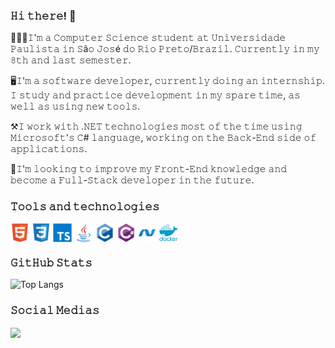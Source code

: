 ### 𝙷𝚒 𝚝𝚑𝚎𝚛𝚎! 👋

👨‍💻📒𝙸'𝚖 𝚊 𝙲𝚘𝚖𝚙𝚞𝚝𝚎𝚛 𝚂𝚌𝚒𝚎𝚗𝚌𝚎 𝚜𝚝𝚞𝚍𝚎𝚗𝚝 𝚊𝚝 𝚄𝚗𝚒𝚟𝚎𝚛𝚜𝚒𝚍𝚊𝚍𝚎 𝙿𝚊𝚞𝚕𝚒𝚜𝚝𝚊 𝚒𝚗 𝚂ã𝚘 𝙹𝚘𝚜é 𝚍𝚘 𝚁𝚒𝚘 𝙿𝚛𝚎𝚝𝚘/𝙱𝚛𝚊𝚣𝚒𝚕. 𝙲𝚞𝚛𝚛𝚎𝚗𝚝𝚕𝚢 𝚒𝚗 𝚖𝚢 𝟾𝚝𝚑 𝚊𝚗𝚍 𝚕𝚊𝚜𝚝 𝚜𝚎𝚖𝚎𝚜𝚝𝚎𝚛.

🖥️𝙸'𝚖 𝚊 𝚜𝚘𝚏𝚝𝚠𝚊𝚛𝚎 𝚍𝚎𝚟𝚎𝚕𝚘𝚙𝚎𝚛, 𝚌𝚞𝚛𝚛𝚎𝚗𝚝𝚕𝚢 𝚍𝚘𝚒𝚗𝚐 𝚊𝚗 𝚒𝚗𝚝𝚎𝚛𝚗𝚜𝚑𝚒𝚙. 𝙸 𝚜𝚝𝚞𝚍𝚢 𝚊𝚗𝚍 𝚙𝚛𝚊𝚌𝚝𝚒𝚌𝚎 𝚍𝚎𝚟𝚎𝚕𝚘𝚙𝚖𝚎𝚗𝚝 𝚒𝚗 𝚖𝚢 𝚜𝚙𝚊𝚛𝚎 𝚝𝚒𝚖𝚎, 𝚊𝚜 𝚠𝚎𝚕𝚕 𝚊𝚜 𝚞𝚜𝚒𝚗𝚐 𝚗𝚎𝚠 𝚝𝚘𝚘𝚕𝚜.

⚒️𝙸 𝚠𝚘𝚛𝚔 𝚠𝚒𝚝𝚑 .𝙽𝙴𝚃 𝚝𝚎𝚌𝚑𝚗𝚘𝚕𝚘𝚐𝚒𝚎𝚜 𝚖𝚘𝚜𝚝 𝚘𝚏 𝚝𝚑𝚎 𝚝𝚒𝚖𝚎 𝚞𝚜𝚒𝚗𝚐 𝙼𝚒𝚌𝚛𝚘𝚜𝚘𝚏𝚝'𝚜 𝙲# 𝚕𝚊𝚗𝚐𝚞𝚊𝚐𝚎, 𝚠𝚘𝚛𝚔𝚒𝚗𝚐 𝚘𝚗 𝚝𝚑𝚎 𝙱𝚊𝚌𝚔-𝙴𝚗𝚍 𝚜𝚒𝚍𝚎 𝚘𝚏 𝚊𝚙𝚙𝚕𝚒𝚌𝚊𝚝𝚒𝚘𝚗𝚜.

🎯𝙸'𝚖 𝚕𝚘𝚘𝚔𝚒𝚗𝚐 𝚝𝚘 𝚒𝚖𝚙𝚛𝚘𝚟𝚎 𝚖𝚢 𝙵𝚛𝚘𝚗𝚝-𝙴𝚗𝚍 𝚔𝚗𝚘𝚠𝚕𝚎𝚍𝚐𝚎 𝚊𝚗𝚍 𝚋𝚎𝚌𝚘𝚖𝚎 𝚊 𝙵𝚞𝚕𝚕-𝚂𝚝𝚊𝚌𝚔 𝚍𝚎𝚟𝚎𝚕𝚘𝚙𝚎𝚛 𝚒𝚗 𝚝𝚑𝚎 𝚏𝚞𝚝𝚞𝚛𝚎.


### 𝚃𝚘𝚘𝚕𝚜 𝚊𝚗𝚍 𝚝𝚎𝚌𝚑𝚗𝚘𝚕𝚘𝚐𝚒𝚎𝚜
<div style="display: inline_block">
    <img align="center" width="30px" src="https://github.com/devicons/devicon/blob/master/icons/html5/html5-original.svg">
    <img align="center" width="30px" src="https://github.com/devicons/devicon/blob/master/icons/css3/css3-original.svg">
    <img align="center" width="30px" src="https://github.com/devicons/devicon/blob/master/icons/typescript/typescript-original.svg">
    <img align="center" width="30px" src="https://github.com/devicons/devicon/blob/master/icons/java/java-original.svg">
    <img align="center" width="30px" src="https://github.com/devicons/devicon/blob/master/icons/c/c-original.svg">
    <img align="center" width="30px" src="https://github.com/devicons/devicon/blob/master/icons/csharp/csharp-original.svg">
    <img align="center" width="30px" src="https://github.com/devicons/devicon/blob/master/icons/dot-net/dot-net-original.svg">
    <img align="center" width="30px" src="https://github.com/devicons/devicon/blob/master/icons/docker/docker-plain-wordmark.svg"/>
</div>


### 𝙶𝚒𝚝𝙷𝚞𝚋 𝚂𝚝𝚊𝚝𝚜
![Top Langs](https://github-readme-stats.vercel.app/api/top-langs/?username=vithortinti&layout=compact&theme=radical)


### 𝚂𝚘𝚌𝚒𝚊𝚕 𝙼𝚎𝚍𝚒𝚊𝚜
<div style="display: inline_block">
    <a target="_blank" href="https://www.linkedin.com/in/vithor-tinti/">
        <img align="center" src="https://img.shields.io/badge/LinkedIn-0077B5?style=for-the-badge&logo=linkedin&logoColor=white" >
    </a>
</div>
</br>
